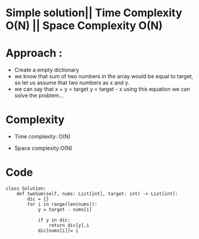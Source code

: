 # Simple solution|| Time Complexity O(N) || Space Complexity O(N)
<!-- Describe your first thoughts on how to solve this problem. -->

# Approach : 
* Create a empty dictionary 
* we know that sum of two numbers in the array would be equal to target, so let us assume that two numbers as x and y.
* we can say that x + y = target
   y = target - x
using this equation we can solve the problem...
<!-- Describe your approach to solving the problem. -->

# Complexity
- Time complexity: O(N)
<!-- Add your time complexity here, e.g. $$O(n)$$ -->

- Space complexity:O(N)
<!-- Add your space complexity here, e.g. $$O(n)$$ -->

# Code
```
class Solution:
    def twoSum(self, nums: List[int], target: int) -> List[int]:
        dic = {}
        for i in range(len(nums)):
            y = target - nums[i]
            
            if y in dic:
                return dic[y],i
            dic[nums[i]]= i

        
```
